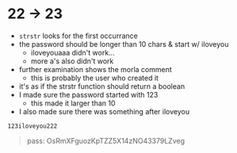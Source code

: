 # 22 -> 23

- `strstr` looks for the first occurrance
- the password should be longer than 10 chars & start w/ iloveyou
    - iloveyouaaa didn't work...
    - more a's also didn't work
- further examination shows the morla comment
    - this is probably the user who created it
- it's as if the strstr function should return a boolean
- I made sure the password started with 123
    - this made it larger than 10
- I also made sure there was something after iloveyou

`123iloveyou222`

> pass: OsRmXFguozKpTZZ5X14zNO43379LZveg


